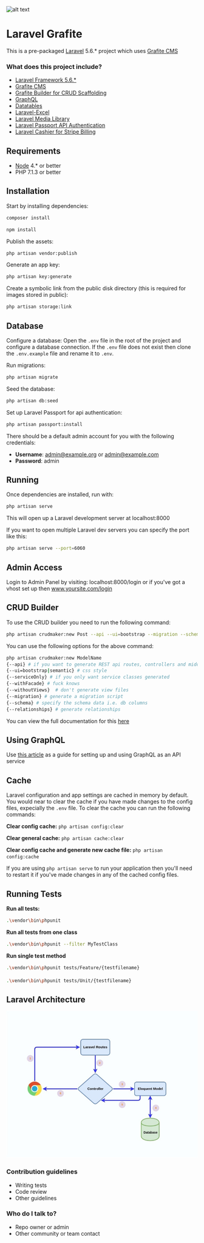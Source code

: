 ![alt text](http://www.knocktechbd.com/images/technology/laravel.png)

# Laravel Grafite

This is a pre-packaged [Laravel](https://laravel.com/) 5.6.* project which uses [Grafite CMS](https://github.com/GrafiteInc/CMS)

### What does this project include? ###

* [Laravel Framework 5.6.*](https://laravel.com/)
* [Grafite CMS](https://github.com/GrafiteInc/CMS)
* [Grafite Builder for CRUD Scaffolding](https://github.com/GrafiteInc/Builder) 
* [GraphQL](https://github.com/Folkloreatelier/laravel-graphql)
* [Datatables](https://github.com/yajra/laravel-datatables)
* [Laravel-Excel](https://github.com/Maatwebsite/Laravel-Excel)
* [Laravel Media Library](https://github.com/spatie/laravel-medialibrary)
* [Laravel Passport API Authentication](https://laravel.com/docs/5.6/passport)
* [Laravel Cashier for Stripe Billing](https://laravel.com/docs/5.6/billing)



## Requirements

- [Node](https://nodejs.org) 4.* or better
- PHP 7.1.3 or better


## Installation

Start by installing dependencies:

```sh
composer install
```


```sh
npm install
```


Publish the assets:

```sh
php artisan vendor:publish
```

Generate an app key:

```sh
php artisan key:generate
```

Create a symbolic link from the public disk directory (this is required for images stored in public):
```sh 
php artisan storage:link
```


## Database
Configure a database:
Open the ```.env``` file in the root of the project and configure a database connection.
If the ```.env``` file does not exist then clone the ```.env.example``` file and rename it to ```.env```.

Run migrations:
```sh
php artisan migrate
```

Seed the database:
```sh
php artisan db:seed
```

Set up Laravel Passport for api authentication:
```sh
php artisan passport:install
```

There should be a default admin account for you with the following credentials:

* **Username**: admin@example.org or admin@example.com
* **Password**: admin


## Running

Once dependencies are installed, run with:

```sh
php artisan serve
```
This will open up a Laravel development server at localhost:8000

If you want to open multiple Laravel dev servers you can specify the port like this:

```sh 
php artisan serve --port=6060
```

## Admin Access
Login to Admin Panel by visiting: localhost:8000/login or if you've got a vhost set up then www.yoursite.com/login



## CRUD Builder
To use the CRUD builder you need to run the following command:
```sh
php artisan crudmaker:new Post --api --ui=bootstrap --migration --schema="id:increments,name:string,author:string" --relationships="belongsToMany|\App\Models\Tag|tags"
```
You can use the following options for the above command:
```sh
php artisan crudmaker:new ModelName
{--api} # if you want to generate REST api routes, controllers and middleware
{--ui=bootstrap|semantic} # css style
{--serviceOnly} # if you only want service classes generated
{--withFacade} # fuck knows
{--withoutViews}  # don't generate view files
{--migration} # generate a migration script
{--schema} # specify the schema data i.e. db columns
{--relationships} # generate relationships
```
You can view the full documentation for this [here](https://docs.grafite.ca/others/crud/)  


## Using GraphQL

Use [this article](http://www.qcode.in/build-api-for-twitter-like-app-using-graphql-in-laravel/) as a guide for setting up and using GraphQL as an API service

## Cache

Laravel configuration and app settings are cached in memory by default. You would near to clear the cache if you have made changes to the config files, expecially the ```.env``` file. To clear the cache you can run the following commands:

**Clear config cache:** 
```php artisan config:clear```

**Clear general cache:** 
```php artisan cache:clear```

**Clear config cache and generate new cache file:**
``` php artisan config:cache ```

If you are using ```php artisan serve``` to run your application then you'll need to restart it if you've made changes in any of the cached config files.

## Running Tests

**Run all tests:**
```sh
.\vendor\bin\phpunit
```

**Run all tests from one class**
```sh
.\vendor\bin\phpunit --filter MyTestClass
```

**Run single test method**
```sh
.\vendor\bin\phpunit tests/Feature/{testfilename} 

.\vendor\bin\phpunit tests/Unit/{testfilename} 
```

## Laravel Architecture

![Scheme](public/img/Lara-Rest.jpg)



### Contribution guidelines ###

* Writing tests
* Code review
* Other guidelines

### Who do I talk to? ###

* Repo owner or admin
* Other community or team contact